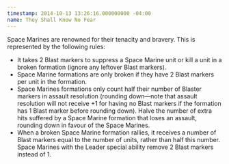 ```yaml
---
timestamp: 2014-10-13 13:26:16.000000000 -04:00
name: They Shall Know No Fear
---
```

Space Marines are renowned for their tenacity and bravery. This is represented by the following rules:

* It takes 2 Blast markers to suppress a Space Marine unit or kill a unit in a broken formation (ignore any leftover Blast markers).
* Space Marine formations are only broken if they have 2 Blast markers per unit in the formation. 
* Space Marines formations only count half their number of Blaster markers in assault resolution (rounding down&mdash;note that assault resolution will not receive +1 for having no Blast markers if the formation has 1 Blast marker before rounding down). Halve the number of extra hits suffered by a Space Marine formation that loses an assault, rounding down in favour of the Space Marines.
* When a broken Space Marine formation rallies, it receives a number of Blast markers equal to the number of units, rather than half this number. Space Marines with the Leader special ability remove 2 Blast markers instead of 1.